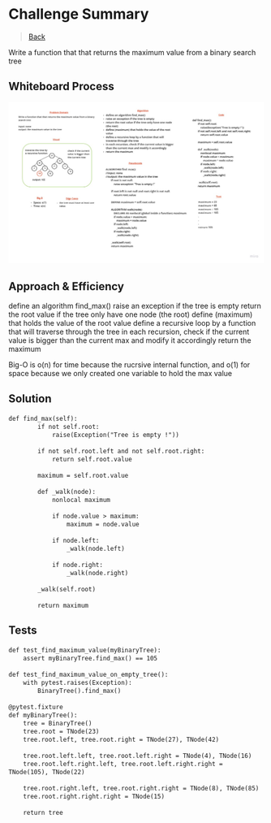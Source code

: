 # Challenge Summary

> [Back](../../../README.md)

Write a function that that returns the maximum value from a binary search tree

## Whiteboard Process

![img](./Problem%20Solving%20Whiteboard%20Template.jpg)

## Approach & Efficiency

define an algorithm find_max()
raise an exception if the tree is empty
return the root value if the tree only have one node (the root)
define (maximum) that holds the value of the root value
define a recursive loop by a function that will traverse through the tree
in each recursion, check if the current value is bigger than the current max and modify it accordingly 
return the maximum 

Big-O is o(n) for time because the rucrsive internal function, and o(1) for space because we only created one variable to hold the max value

## Solution

```
def find_max(self):
        if not self.root:
            raise(Exception("Tree is empty !"))
        
        if not self.root.left and not self.root.right:
            return self.root.value

        maximum = self.root.value
                
        def _walk(node):
            nonlocal maximum 

            if node.value > maximum:
                maximum = node.value
            
            if node.left:
                _walk(node.left)

            if node.right:
                _walk(node.right)
                
        _walk(self.root)
        
        return maximum
```

## Tests

```
def test_find_maximum_value(myBinaryTree):
    assert myBinaryTree.find_max() == 105

def test_find_maximum_value_on_empty_tree():
    with pytest.raises(Exception):
        BinaryTree().find_max()

@pytest.fixture
def myBinaryTree():
    tree = BinaryTree()
    tree.root = TNode(23)
    tree.root.left, tree.root.right = TNode(27), TNode(42)
    
    tree.root.left.left, tree.root.left.right = TNode(4), TNode(16)
    tree.root.left.right.left, tree.root.left.right.right = TNode(105), TNode(22)
    
    tree.root.right.left, tree.root.right.right = TNode(8), TNode(85)
    tree.root.right.right.right = TNode(15)
    
    return tree
```